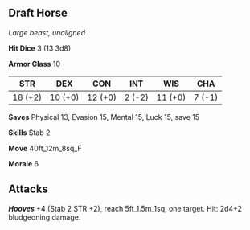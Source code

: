 ## Draft Horse

*Large beast, unaligned*

**Hit Dice** 3 (13 3d8)

**Armor Class** 10

| STR     | DEX     | CON     | INT     | WIS     | CHA     |
|---------|---------|---------|---------|---------|---------|
| 18 (+2) | 10 (+0) | 12 (+0) |  2 (-2) | 11 (+0) |  7 (-1) |

**Saves** Physical 13, Evasion 15, Mental 15, Luck 15, save 15

**Skills** Stab 2

**Move** 40ft\_12m\_8sq\_F

**Morale** 6

## Attacks

***Hooves*** +4 (Stab 2 STR +2), reach 5ft\_1.5m\_1sq, one target. Hit: 2d4+2 bludgeoning damage.

